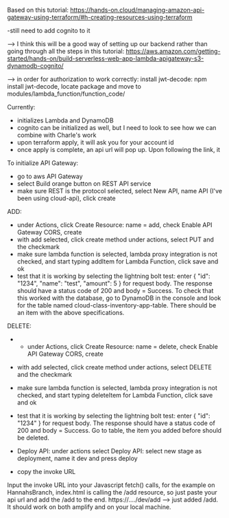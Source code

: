 Based on this tutorial: 
https://hands-on.cloud/managing-amazon-api-gateway-using-terraform/#h-creating-resources-using-terraform

-still need to add cognito to it

--> I think this will be a good way of setting up our backend rather than going through all the steps in this tutorial: https://aws.amazon.com/getting-started/hands-on/build-serverless-web-app-lambda-apigateway-s3-dynamodb-cognito/

--> in order for authorization to work correctly: install jwt-decode: npm install jwt-decode, locate package and move to modules/lambda_function/function_code/


Currently:
- initializes Lambda and DynamoDB
- cognito can be initialized as well, but I need to look to see how we can combine with Charle's work
- upon terraform apply, it will ask you for your account id
- once apply is complete, an api url will pop up. Upon following the link, it 

To initialize API Gateway:
- go to aws API Gateway
- select Build orange button on REST API service
- make sure REST is the protocol selected, select New API, name API (I've been using cloud-api), click create

ADD:
- under Actions, click Create Resource: name = add, check Enable API Gateway CORS, create
- with add selected, click create method under actions, select PUT and the checkmark
- make sure lambda function is selected, lambda proxy integration is not checked, and start typing addItem for Lambda Function, click save and ok
- test that it is working by selecting the lightning bolt test: enter 
{
    "id": "1234",
    "name": "test",
    "amount": 5
}
for request body. The response should have a status code of 200 and body = Success. To check that this worked with the database, go to DynamoDB in the console and look for the table named cloud-class-inventory-app-table. There should be an item with the above specifications.

DELETE:
- - under Actions, click Create Resource: name = delete, check Enable API Gateway CORS, create
- with add selected, click create method under actions, select DELETE and the checkmark
- make sure lambda function is selected, lambda proxy integration is not checked, and start typing deleteItem for Lambda Function, click save and ok
- test that it is working by selecting the lightning bolt test: enter 
{
    "id": "1234"
}
for request body. The response should have a status code of 200 and body = Success. Go to table, the item you added before should be deleted.


- Deploy API: under actions select Deploy API: select new stage as deployment, name it dev and press deploy
- copy the invoke URL

Input the invoke URL into your Javascript fetch() calls, for the example on HannahsBranch, index.html is calling the /add resource, so just paste your api url and add the /add to the end. https://..../dev/add --> just added /add. It should work on both amplify and on your local machine.